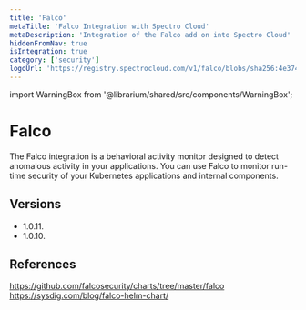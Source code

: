 ```yaml
---
title: 'Falco'
metaTitle: 'Falco Integration with Spectro Cloud'
metaDescription: 'Integration of the Falco add on into Spectro Cloud'
hiddenFromNav: true
isIntegration: true
category: ['security']
logoUrl: 'https://registry.spectrocloud.com/v1/falco/blobs/sha256:4e37461d0a31959ca8af65128329750ca3417e883e7e4ba17ee085b01a383a27?type=image/png'
---
```


import WarningBox from '@librarium/shared/src/components/WarningBox';

# Falco

The Falco integration is a behavioral activity monitor designed to detect anomalous activity in your applications. You can use Falco to monitor run-time security of your Kubernetes applications and internal components.

## Versions

* 1.0.11.
* 1.0.10.

## References

https://github.com/falcosecurity/charts/tree/master/falco<br />
https://sysdig.com/blog/falco-helm-chart/
